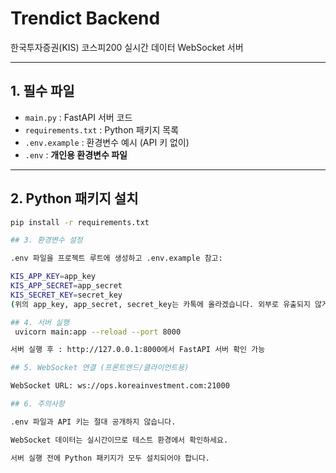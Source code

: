 # Trendict Backend

한국투자증권(KIS) 코스피200 실시간 데이터 WebSocket 서버

---

## 1. 필수 파일
- `main.py` : FastAPI 서버 코드
- `requirements.txt` : Python 패키지 목록
- `.env.example` : 환경변수 예시 (API 키 없이)
- `.env` : **개인용 환경변수 파일**

---

## 2. Python 패키지 설치

```bash
pip install -r requirements.txt

## 3. 환경변수 설정

.env 파일을 프로젝트 루트에 생성하고 .env.example 참고:

KIS_APP_KEY=app_key
KIS_APP_SECRET=app_secret
KIS_SECRET_KEY=secret_key
(위의 app_key, app_secret, secret_key는 카톡에 올라겠습니다. 외부로 유출되지 않게 유의해주세요. 제미나이를 돌리더라도 이 키 값은 유출되면 안됩니다.)

## 4. 서버 실행
 uvicorn main:app --reload --port 8000

서버 실행 후 : http://127.0.0.1:8000에서 FastAPI 서버 확인 가능

## 5. WebSocket 연결 (프론트엔드/클라이언트용)

WebSocket URL: ws://ops.koreainvestment.com:21000

## 6. 주의사항

.env 파일과 API 키는 절대 공개하지 않습니다.

WebSocket 데이터는 실시간이므로 테스트 환경에서 확인하세요.

서버 실행 전에 Python 패키지가 모두 설치되어야 합니다.
